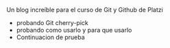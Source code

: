 Un blog increíble para el curso de Git y Github de Platzi
* probando Git cherry-pick 
* probando como usarlo y para que usarlo
* Continuacion de prueba
